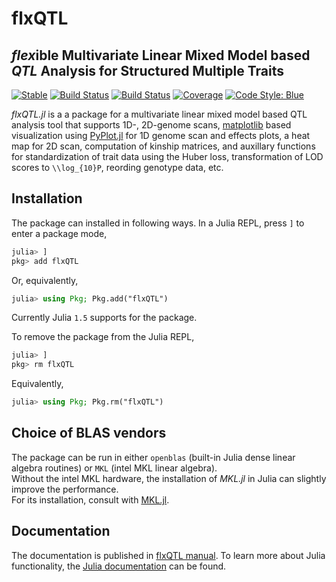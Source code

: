 # flxQTL
## *flex*ible Multivariate Linear Mixed Model based *QTL* Analysis for Structured Multiple Traits 

<!-- [![Stable](https://img.shields.io/badge/docs-stable-blue.svg)](https://hkim89.github.io/flxQTL.jl/stable) -->
[![Stable](https://img.shields.io/badge/docs-stable-blue.svg)](https://hkim89.github.io/flxQTL.jl/dev)
[![Build Status](https://travis-ci.com/hkim89/flxQTL.jl.svg?branch=master)](https://travis-ci.org/github/hkim89/flxQTL.jl)
[![Build Status](https://ci.appveyor.com/api/projects/status/github/hkim89/flxQTL.jl?svg=true)](https://ci.appveyor.com/project/hkim89/flxQTL-jl)
[![Coverage](https://codecov.io/gh/hkim89/flxQTL.jl/branch/master/graph/badge.svg)](https://codecov.io/gh/hkim89/flxQTL.jl)
[![Code Style: Blue](https://img.shields.io/badge/code%20style-blue-4495d1.svg)](https://github.com/invenia/BlueStyle)

*flxQTL.jl* is a a package for a multivariate linear mixed model based QTL analysis tool that supports 1D-, 2D-genome scans, 
[matplotlib]((http://matplotlib.org/)) based visualization using [PyPlot.jl](https://github.com/JuliaPy/PyPlot.jl) for 1D genome scan and effects plots, 
a heat map for 2D scan, computation of kinship matrices, and auxillary functions for standardization of trait data using the Huber loss, transformation of LOD scores to ``\\log_{10}P``, 
reording genotype data, etc.  

## Installation

The package can installed in following ways.
In a Julia REPL, press `]` to enter a package mode,

```julia
julia> ]
pkg> add flxQTL
```

Or, equivalently, 

```julia
julia> using Pkg; Pkg.add("flxQTL")
```
Currently Julia `1.5` supports for the package.


To remove the package from the Julia REPL,

```julia
julia> ] 
pkg> rm flxQTL
```
Equivalently,

```julia
julia> using Pkg; Pkg.rm("flxQTL")
```

## Choice of BLAS vendors

The package can be run in either `openblas` (built-in Julia dense linear algebra routines) or `MKL` (intel MKL linear algebra).  
Without the intel MKL hardware, the installation of *MKL.jl* in Julia can slightly improve the performance.  
For its installation, consult with [MKL.jl](https://github.com/JuliaComputing/MKL.jl).

## Documentation

The documentation is published in [flxQTL manual](https://hkim89.github.io/flxQTL.jl/stable).  To learn more about Julia functionality, the [Julia documentation](https://julialang.org) can be found.